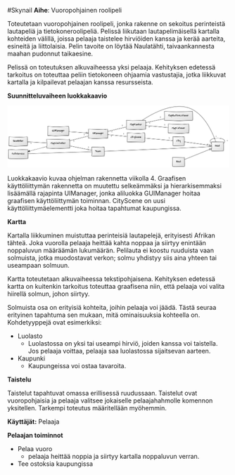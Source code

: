 #Skynail
**Aihe**: Vuoropohjainen roolipeli

Toteutetaan vuoropohjainen roolipeli, jonka rakenne on sekoitus perinteistä lautapeliä ja tietokoneroolipeliä. Pelissä liikutaan lautapelimäisellä kartalla kohteiden välillä, joissa pelaaja taistelee hirviöiden kanssa ja kerää aarteita, esineitä ja liittolaisia. Pelin tavoite on löytää Naulatähti, taivaankannesta maahan pudonnut taikaesine.

Pelissä on toteutuksen alkuvaiheessa yksi pelaaja. Kehityksen edetessä tarkoitus on toteuttaa peliin tietokoneen ohjaamia vastustajia, jotka liikkuvat kartalla ja kilpailevat pelaajan kanssa resursseista.

**Suunnitteluvaiheen luokkakaavio**

![Viikon 4 luokkakaavio](Luokkakaaviovko4.png)

Luokkakaavio kuvaa ohjelman rakennetta viikolla 4. Graafisen käyttöliittymän rakennetta on muutettu selkeämmäksi ja hierarkisemmaksi lisäämällä rajapinta UIManager, jonka aliluokka GUIManager hoitaa graafisen käyttöliittymän toiminnan. CityScene on uusi käyttöliittymäelementti joka hoitaa tapahtumat kaupungissa. 

**Kartta**

Kartalla liikkuminen muistuttaa perinteisiä lautapelejä, erityisesti Afrikan tähteä. Joka vuorolla pelaaja heittää kahta noppaa ja siirtyy enintään noppaluvun määräämän lukumäärän. Pelilauta ei koostu ruuduista vaan solmuista, jotka muodostavat verkon; solmu yhdistyy siis aina yhteen tai useampaan solmuun. 

Kartta toteutetaan alkuvaiheessa tekstipohjaisena. Kehityksen edetessä kartta on kuitenkin tarkoitus toteuttaa graafisena niin, että pelaaja voi valita hiirellä solmun, johon siirtyy.

Solmuista osa on erityisiä kohteita, joihin pelaaja voi jäädä. Tästä seuraa erityinen tapahtuma sen mukaan, mitä ominaisuuksia kohteella on. Kohdetyyppejä ovat esimerkiksi:

* Luolasto
	* Luolastossa on yksi tai useampi hirviö, joiden kanssa voi taistella. Jos pelaaja voittaa, pelaaja saa luolastossa sijaitsevan aarteen.
* Kaupunki
	* Kaupungeissa voi ostaa tavaroita.

**Taistelu**

Taistelut tapahtuvat omassa erillisessä ruudussaan. Taistelut ovat vuoropohjaisia ja pelaaja valitsee jokaiselle pelaajahahmolle komennon yksitellen. Tarkempi toteutus määritellään myöhemmin.

**Käyttäjät:** Pelaaja

**Pelaajan toiminnot**

* Pelaa vuoro
	* pelaaja heittää noppia ja siirtyy kartalla noppaluvun verran.
* Tee ostoksia kaupungissa
